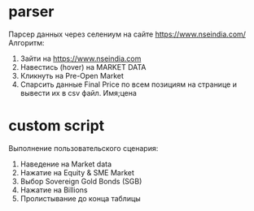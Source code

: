 # parser
Парсер данных через селениум на сайте https://www.nseindia.com/
Алгоритм:
1. Зайти на https://www.nseindia.com 
2. Навестись (hover) на MARKET DATA
3. Кликнуть на Pre-Open Market
4. Спарсить данные Final Price по всем позициям на странице и вывести их в csv файл. Имя;цена

# custom script
Выполнение пользовательского сценария:
1. Наведение на Market data
2. Нажатие на Equity & SME Market
3. Выбор Sovereign Gold Bonds (SGB)
4. Нажатие на Billions
5. Пролистывание до конца таблицы

